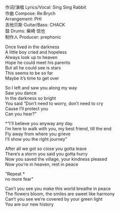 作词/演唱 Lyrics/Vocal: Sing Sing Rabbit  
作曲 Compose: Re:Brych  
Arrangement: PHI  
吉他贝斯 Guitar/Bass: CHACK  
鼓 Drums: 柴崎 信也  
制作人 Producer: prephonic

Once lived in the darkness  
A little boy cried and hopeless  
Always look up to heaven  
Hope he could meet his parents  
But all he could see is stars  
This seems to be so far  
Maybe it’s time to get over

So I left and saw you along my way  
Saw you dance  
In the darkness so bright  
You said “Don’t need to worry, don’t need to cry  
Cause I’ll protect you  
Can you hear?”

\*“I'll believe you anyway any day.  
I’m here to walk with you, my best friend, till the end  
Fly away from where you grieve  
I’ll show you the right journey”

After all we got so close you gotta leave  
There’s a storm you said you gotta hurry  
Now you saved the village, your kindness pleased  
Now you’re in heaven, rest in peace

“Repeat \*  
no more fear”

Can’t you see you make this world breathe in peace  
The flowers bloom, the smiles are sweet like harmony  
Can’t you see we’re covered by your green light  
You are our new history